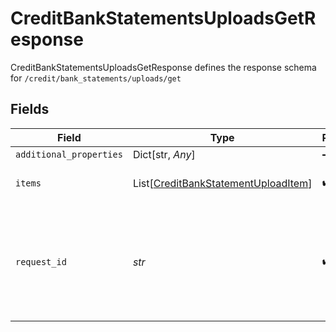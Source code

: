 # CreditBankStatementsUploadsGetResponse

CreditBankStatementsUploadsGetResponse defines the response schema for `/credit/bank_statements/uploads/get`


## Fields

| Field                                                                                                                                       | Type                                                                                                                                        | Required                                                                                                                                    | Description                                                                                                                                 |
| ------------------------------------------------------------------------------------------------------------------------------------------- | ------------------------------------------------------------------------------------------------------------------------------------------- | ------------------------------------------------------------------------------------------------------------------------------------------- | ------------------------------------------------------------------------------------------------------------------------------------------- |
| `additional_properties`                                                                                                                     | Dict[str, *Any*]                                                                                                                            | :heavy_minus_sign:                                                                                                                          | N/A                                                                                                                                         |
| `items`                                                                                                                                     | List[[CreditBankStatementUploadItem](../../models/shared/creditbankstatementuploaditem.md)]                                                 | :heavy_check_mark:                                                                                                                          | Array of bank statement upload items.                                                                                                       |
| `request_id`                                                                                                                                | *str*                                                                                                                                       | :heavy_check_mark:                                                                                                                          | A unique identifier for the request, which can be used for troubleshooting. This identifier, like all Plaid identifiers, is case sensitive. |